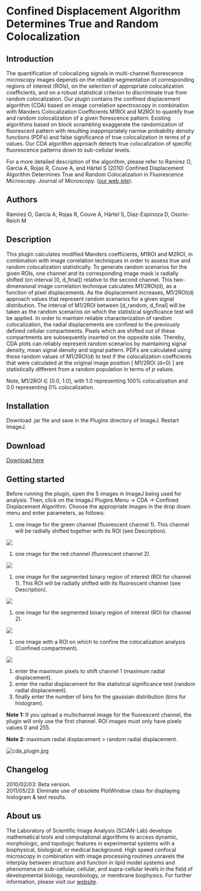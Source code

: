 # Confined Displacement Algorithm Determines True and Random Colocalization

## Introduction

The quantification of colocalizing signals in multi-channel fluorescence
microscopy images depends on the reliable segmentation of corresponding
regions of interest (ROIs), on the selection of appropriate
colocalization coefficients, and on a robust statistical criterion to
discriminate true from random colocalization. Our plugin contains the
confined displacement algorithm (CDA) based on image correlation
spectroscopy in combination with Manders Colocalization Coefficients
M1ROI and M2ROI to quantify true and random colocalization of a given
florescence pattern. Existing algorithms based on block scrambling
exaggerate the randomization of fluorescent pattern with resulting
inappropriately narrow probability density functions (PDFs) and false
significance of true colocalization in terms of *p* values. Our CDA
algorithm approach detects true colocalization of specific fluorescence
patterns down to sub-cellular levels.

For a more detailed description of the algorithm, please refer to
Ramirez O, Garcia A, Rojas R, Couve A, and Härtel S (2010) Confined
Displacement Algorithm Determines True and Random Colocalization in
Fluorescence Microscopy. Journal of Microscopy. ([our web
site](http://www.scian.cl/portal/globals.php?COD_SECCION=2885)).

## Authors

Ramirez O, Garcia A, Rojas R, Couve A, Härtel S, Díaz-Espinoza D,
Osorio-Reich M

## Description

This plugin calculates modified Manders coefficients, M1ROI and M2ROI,
in combination with image correlation techniques in order to assess true
and random colocalization statistically. To generate random scenarios
for the given ROIs, one channel and its corresponding image mask is
radially shifted (on interval \[0, d_final\]) relative to the second
channel. This two-dimensional image correlation technique calculates
M1/2ROI(d), as a function of pixel displacements. As the displacement
increases, M1/2ROI(d) approach values that represent random scenarios
for a given signal distribution. The interval of M1/2ROI between
\[d_random, d_final\] will be taken as the random scenarios on which the
statistical significance test will be applied. In order to maintain
reliable characterization of random colocalization, the radial
displacements are confined to the previously defined cellular
compartments. Pixels which are shifted out of these compartments are
subsequently inserted on the opposite side. Thereby, CDA plots can
reliably represent random scenarios by maintaining signal density, mean
signal density and signal pattern. PDFs are calculated using these
random values of M1/2ROI(d) to test if the colocalization coefficients
that were calculated at the original image position \[ M1/2ROI (d=0) \]
are statistically different from a random population in terms of *p*
values.

Note, M1/2ROI ∈ \[0.0, 1.0\], with 1.0 representing 100% colocalization
and 0.0 representing 0% colocalization.

## Installation

Download .jar file and save in the Plugins directory of ImageJ. Restart
ImageJ.

## Download

[Download
here](http://www.scian.cl/portal/globals_file.php?CS=2988&amp;ID=1393927536.4395&amp;D=ON)

## Getting started

Before running the plugin, open the 5 images in ImageJ being used for
analysis. Then, click on the ImageJ Plugins Menu -\> CDA -\> Confined
Displacement Algorithm. Choose the appropriate images in the drop down
menu and enter parameters, as follows:

1.  one image for the green channel (fluorescent channel 1). This
    channel will be radially shifted together with its ROI (see
    Description).

![](/plugin/analysis/confined_displacement_algorithm_determines_true_and_random_colocalization/ch0_fch0.png)

1.  one image for the red channel (fluorescent channel 2).

![](/plugin/analysis/confined_displacement_algorithm_determines_true_and_random_colocalization/ch1_fch1.png)

1.  one image for the segmented binary region of interest (ROI for
    channel 1). This ROI will be radially shifted with its fluorescent
    channel (see Description).

![](/plugin/analysis/confined_displacement_algorithm_determines_true_and_random_colocalization/roi0_froi0.png)

1.  one image for the segmented binary region of interest (ROI for
    channel 2).

![](/plugin/analysis/confined_displacement_algorithm_determines_true_and_random_colocalization/roi1_froi1.png)

1.  one image with a ROI on which to confine the colocalization analysis
    (Confined compartment).

![](/plugin/analysis/confined_displacement_algorithm_determines_true_and_random_colocalization/confined_compartment.png)

1.  enter the maximum pixels to shift channel 1 (maximum radial
    displacement).
2.  enter the radial displacement for the statistical significance test
    (random radial displacement).
3.  finally enter the number of bins for the gaussian distribution (bins
    for histogram).

**Note 1:** If you upload a multichannel image for the fluorescent
channel, the plugin will only use the first channel. ROI images must
only have pixels values 0 and 255.

**Note 2:** maximum radial displacement \> random radial displacement.

![cda_plugin.jpg](/plugin/analysis/confined_displacement_algorithm_determines_true_and_random_colocalization/cda_plugin.jpg)

## Changelog

2010/02/03: Beta version.\
2011/05/23: Eliminate use of obsolete PlotWindow class for displaying
histogram & text results.

## About us

The Laboratory of Scientific Image Analysis (SCIAN-Lab) develops
mathematical tools and computational algorithms to access dynamic,
morphologic, and topologic features in experimental systems with a
biophysical, biological, or medical background. High speed confocal
microscopy in combination with image processing routines unravels the
interplay between structure and function in lipid model systems and
phenomena on sub-cellular, cellular, and supra-cellular levels in the
field of developmental biology, neurobiology, or membrane biophysics.
For further information, please visit our
[website](http://www.scian.cl/).
